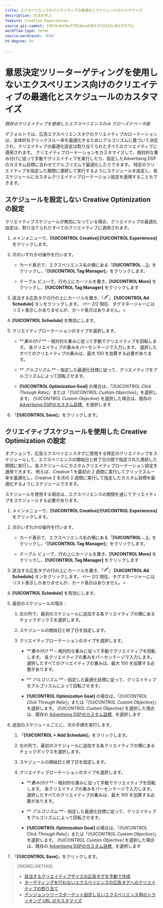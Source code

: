 ```yaml
---
title: エクスペリエンスのクリエイティブの最適化とスケジュールのカスタマイズ
description: 方法を学ぶ
feature: Creative Experiences
source-git-commit: fd925c641bef7953aea50813725252c3913757fa
workflow-type: tm+mt
source-wordcount: '634'
ht-degree: 0%

---
```


# 意思決定ツリーターゲティングを使用しないエクスペリエンス向けのクリエイティブの最適化とスケジュールのカスタマイズ

*既存のクリエイティブを使用したエクスペリエンスのみ*
*クローズドベータ版*

デフォルトでは、広告エクスペリエンスタグのクリエイティブのローテーションは、全体的なクリックスルー率を最適化するためにアルゴリズムに基づいて決定され、クリエイティブの最適化設定は割り当てられたすべてのクリエイティブに適用されます。 クリエイティブローテーションをカスタマイズして、相対的な重み付けに従って手動でクリエイティブを実行したり、指定したAdvertising DSPのカスタム目標に合わせてアルゴリズムで最適化したりできます。 <!-- verify --> 特定のクリエイティブを指定した期間に連続して実行するようにスケジュールを設定し、各スケジュールにカスタムクリエイティブローテーション設定を適用することもできます。

## スケジュールを設定しない Creative Optimization の設定

クリエイティブスケジュールが無効になっている場合、クリエイティブの最適化設定は、割り当てられたすべてのクリエイティブに適用されます。

1. メインメニューで、**[!UICONTROL Creative]**/**[!UICONTROL Experiences]** をクリックします。

1. 次のいずれかの操作を行います。

   * カード表示で、エクスペリエンス名の横にある「**[!UICONTROL ...]**」をクリックし、「**[!UICONTROL Tag Manager]**」をクリックします。

   * テーブル ビューで、行の上にカーソルを置き、**[!UICONTROL More]** をクリックし、**[!UICONTROL Tag Manager]** をクリックします

1. 該当する広告タグの行の上にカーソルを置き、「![ 広告スケジュール ](/help/creative/assets/edit-gray.png " トラッキング URL を編集 ")」 **[!UICONTROL Ad Schedule]** タンをクリックします。 <!-- For targeted experiences, this is "Edit Schedules" -->&lt;!— 2/2 現在、タグマネージャーにはリスト表示しかありませんが、カード表示はありません。>

1. **[!UICONTROL Schedule]** を無効にします。

1. クリエイティブローテーションのタイプを選択します。

   * ***重み付け* ** – 相対的な重みに従って手動でクリエイティブを回転します。 各クリエイティブの重みをパーセンテージで入力します。 選択したすべてのクリエイティブの重みは、最大 100 を加算する必要があります。

   * ** *アルゴリズム* ** – 指定した最適化目標に従って、クリエイティブをアルゴリズムによって回転させます。

   * **[!UICONTROL Optimization Goal]** の場合は、「*[!UICONTROL Click Through Rate]*」または「*[!UICONTROL Custom Objective]*」を選択します。  *[!UICONTROL Custom Objective]* を選択した場合は、既存の [Advertising DSPのカスタム目標 ](/help/dsp/optimization/custom-goal.md).<!-- Verify --> を選択します

1. 「**[!UICONTROL Save]**」をクリックします。

## クリエイティブスケジュールを使用した Creative Optimization の設定

オプションで、広告エクスペリエンスタグに使用する特定のクリエイティブをスケジュールして、エクスペリエンスの開始日と終了日の間で指定された連続した期間に実行し、各スケジュールにカスタムクリエイティブローテーション設定を適用できます。 例えば、Creative 1 を最初の 2 週間に実行してクリックスルー率を最適化し、Creative 2 を次の 2 週間に実行して指定したカスタム目標を最適化するようにスケジュールできます。

スケジュールを使用する場合は、エクスペリエンスの期間を通じてクリエイティブをスケジュールする必要があります。

1. メインメニューで、**[!UICONTROL Creative]**/**[!UICONTROL Experiences]** をクリックします。

1. 次のいずれかの操作を行います。

   * カード表示で、エクスペリエンス名の横にある「**[!UICONTROL ...]**」をクリックし、「**[!UICONTROL Tag Manager]**」をクリックします。

   * テーブル ビューで、行の上にカーソルを置き、**[!UICONTROL More]** をクリックし、**[!UICONTROL Tag Manager]** をクリックします

1. 該当する広告タグの行の上にカーソルを置き、「![ 広告スケジュール ](/help/creative/assets/edit-gray.png " トラッキング URL を編集 ")」 **[!UICONTROL Ad Schedule]** タンをクリックします。 <!-- For targeted experiences, this is "Edit Schedules" -->&lt;!— 2/2 現在、タグマネージャーにはリスト表示しかありませんが、カード表示はありません。>

1. **[!UICONTROL Schedule]** を有効にします。

1. 最初のスケジュールの場合：

   1. 左の列で、最初のスケジュールに追加する各クリエイティブの横にあるチェックボックスを選択します。

   1. スケジュールの開始日と終了日を指定します。

   1. クリエイティブローテーションのタイプを選択します。

      * ***重み付け* ** – 相対的な重みに従って手動でクリエイティブを回転します。 各クリエイティブの重みをパーセンテージで入力します。 選択したすべてのクリエイティブの重みは、最大 100 を加算する必要があります。

      * ** *アルゴリズム* ** – 指定した最適化目標に従って、クリエイティブをアルゴリズムによって回転させます。

      * **[!UICONTROL Optimization Goal]** の場合は、「*[!UICONTROL Click Through Rate]*」または「*[!UICONTROL Custom Objective]*」を選択します。  *[!UICONTROL Custom Objective]* を選択した場合は、既存の [Advertising DSPのカスタム目標 ](/help/dsp/optimization/custom-goal.md).<!-- Verify --> を選択します

1. 追加のスケジュールごとに、次の手順を実行します。

   1. 「**[!UICONTROL + Add Schedule]**」をクリックします。

   1. 左の列で、最初のスケジュールに追加する各クリエイティブの横にあるチェックボックスを選択します。

   1. スケジュールの開始日と終了日を指定します。

   1. クリエイティブローテーションのタイプを選択します。

      * ***重み付け* ** – 相対的な重みに従って手動でクリエイティブを回転します。 各クリエイティブの重みをパーセンテージで入力します。 選択したすべてのクリエイティブの重みは、最大 100 を加算する必要があります。

      * ** *アルゴリズム* ** – 指定した最適化目標に従って、クリエイティブをアルゴリズムによって回転させます。

      * **[!UICONTROL Optimization Goal]** の場合は、「*[!UICONTROL Click Through Rate]*」または「*[!UICONTROL Custom Objective]*」を選択します。  *[!UICONTROL Custom Objective]* を選択した場合は、既存の [Advertising DSPのカスタム目標 ](/help/dsp/optimization/custom-goal.md).<!-- Verify --> を選択します

1. 「**[!UICONTROL Save]**」をクリックします。

>[!MORELIKETHIS]
>
>* [ 該当するクリエイティブサイズの広告タグを手動で作成 ](/help/creative/experiences/experience-tag-create-manually.md)
>* [ ターゲティングを行わないエクスペリエンスの広告タグへのクリエイティブの割り当て ](experience-tag-assign-creatives.md)
>* [ デシジョンツリーでターゲット設定しないエクスペリエンス用のトラッキング URL のカスタマイズ ](experience-tracking-urls-no-targeting.md)
